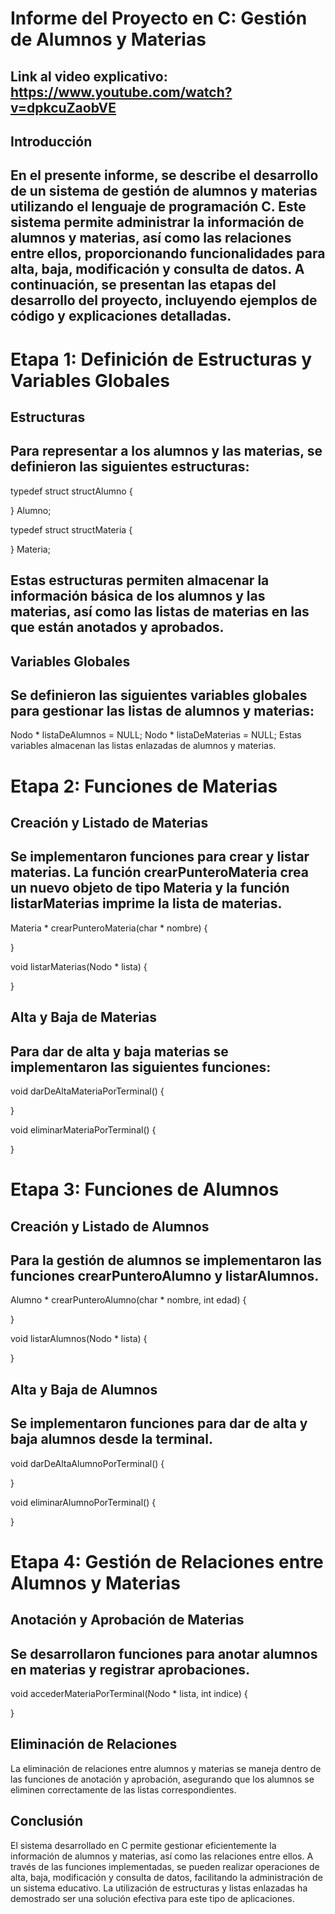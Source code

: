 # Informe del Proyecto en C: Gestión de Alumnos y Materias
## Link al video explicativo: https://www.youtube.com/watch?v=dpkcuZaobVE
## Introducción
## En el presente informe, se describe el desarrollo de un sistema de gestión de alumnos y materias utilizando el lenguaje de programación C. Este sistema permite administrar la información de alumnos y materias, así como las relaciones entre ellos, proporcionando funcionalidades para alta, baja, modificación y consulta de datos. A continuación, se presentan las etapas del desarrollo del proyecto, incluyendo ejemplos de código y explicaciones detalladas.

# Etapa 1: Definición de Estructuras y Variables Globales
## Estructuras
## Para representar a los alumnos y las materias, se definieron las siguientes estructuras:

typedef struct structAlumno {
  
} Alumno;

typedef struct structMateria {

} Materia;
## Estas estructuras permiten almacenar la información básica de los alumnos y las materias, así como las listas de materias en las que están anotados y aprobados.

## Variables Globales
## Se definieron las siguientes variables globales para gestionar las listas de alumnos y materias:

Nodo * listaDeAlumnos = NULL;
Nodo * listaDeMaterias = NULL;
Estas variables almacenan las listas enlazadas de alumnos y materias.

# Etapa 2: Funciones de Materias
## Creación y Listado de Materias
## Se implementaron funciones para crear y listar materias. La función crearPunteroMateria crea un nuevo objeto de tipo Materia y la función listarMaterias imprime la lista de materias.

Materia * crearPunteroMateria(char * nombre) {
  
}

void listarMaterias(Nodo * lista) {
  
}

## Alta y Baja de Materias
## Para dar de alta y baja materias se implementaron las siguientes funciones:

void darDeAltaMateriaPorTerminal() {
  
}

void eliminarMateriaPorTerminal() {
  
}

# Etapa 3: Funciones de Alumnos
## Creación y Listado de Alumnos
## Para la gestión de alumnos se implementaron las funciones crearPunteroAlumno y listarAlumnos.

Alumno * crearPunteroAlumno(char * nombre, int edad) {
 
}

void listarAlumnos(Nodo * lista) {
  
}

## Alta y Baja de Alumnos
## Se implementaron funciones para dar de alta y baja alumnos desde la terminal.
void darDeAltaAlumnoPorTerminal() {
  
}

void eliminarAlumnoPorTerminal() {
  
}

# Etapa 4: Gestión de Relaciones entre Alumnos y Materias
## Anotación y Aprobación de Materias
## Se desarrollaron funciones para anotar alumnos en materias y registrar aprobaciones.

void accederMateriaPorTerminal(Nodo * lista, int indice) {
  
}

## Eliminación de Relaciones
La eliminación de relaciones entre alumnos y materias se maneja dentro de las funciones de anotación y aprobación, asegurando que los alumnos se eliminen correctamente de las listas correspondientes.

## Conclusión
El sistema desarrollado en C permite gestionar eficientemente la información de alumnos y materias, así como las relaciones entre ellos. A través de las funciones implementadas, se pueden realizar operaciones de alta, baja, modificación y consulta de datos, facilitando la administración de un sistema educativo. La utilización de estructuras y listas enlazadas ha demostrado ser una solución efectiva para este tipo de aplicaciones.
